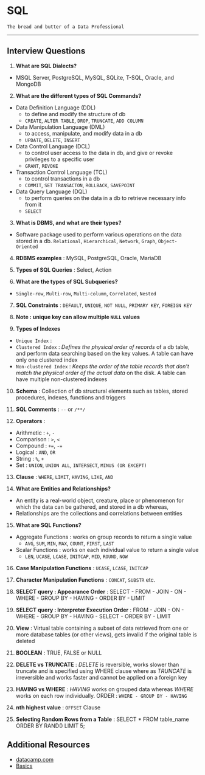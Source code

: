 # SQL

`The bread and butter of a Data Professional`

---

## Interview Questions

1. **What are SQL Dialects?**

- MSQL Server, PostgreSQL, MySQL, SQLite, T-SQL, Oracle, and MongoDB

2. **What are the different types of SQL Commands?**

- Data Definition Language (DDL)
  - to define and modify the structure of db
  - `CREATE`, `ALTER TABLE`, `DROP`, `TRUNCATE`, `ADD COLUMN`
- Data Manipulation Language (DML)
  - to access, manipulate, and modify data in a db
  - `UPDATE`, `DELETE`, `INSERT`
- Data Control Language (DCL)
  - to control user access to the data in db, and give or revoke privileges to a specific user
  - `GRANT`, `REVOKE`
- Transaction Control Language (TCL)
  - to control transactions in a db
  - `COMMIT`, `SET TRANSACTON`, `ROLLBACK`, `SAVEPOINT`
- Data Query Language (DQL)
  - to perform queries on the data in a db to retrieve necessary info from it
  - `SELECT`

3. **What is DBMS, and what are their types?**

- Software package used to perform various operations on the data stored in a db. `Relational`, `Hierarchical`, `Network`, `Graph`, `Object-Oriented`

4. **RDBMS examples** : MySQL, PostgreSQL, Oracle, MariaDB

5. **Types of SQL Queries** : Select, Action

6. **What are the types of SQL Subqueries?**

- `Single-row`, `Multi-row`, `Multi-column`, `Correlated`, `Nested`

7. **SQL Constraints** : `DEFAULT`, `UNIQUE`, `NOT NULL`, `PRIMARY KEY`, `FOREIGN KEY`

8. **Note : unique key can allow multiple `NULL` values**

9. **Types of Indexes**

- `Unique Index` :
- `Clustered Index` : _Defines the physical order of records_ of a db table, and perform data searching based on the key values. A table can have only one clustered index
- `Non-clustered Index` : _Keeps the order of the table records that don't match the physical order of the actual data_ on the disk. A table can have multiple non-clustered indexes

10. **Schema** : Collection of db structural elements such as tables, stored procedures, indexes, functions and triggers

11. **SQL Comments** : `--` or `/**/`

12. **Operators** :

- Arithmetic : `+`, `-`
- Comparison : `>`, `<`
- Compound : `+=`, `-=`
- Logical : `AND`, `OR`
- String : `%`, `+`
- Set : `UNION`, `UNION ALL`, `INTERSECT`, `MINUS (OR EXCEPT)`

13. **Clause** : `WHERE`, `LIMIT`, `HAVING`, `LIKE`, `AND`

14. **What are Entities and Relationships?**

- An entity is a real-world object, creature, place or phenomenon for which the data can be gathered, and stored in a db whereas,
- Relationships are the collections and correlations between entities

15. **What are SQL Functions?**

- Aggregate Functions : works on group records to return a single value
  - `AVG`, `SUM`, `MIN`, `MAX`, `COUNT`, `FIRST`, `LAST`
- Scalar Functions : works on each individual value to return a single value
  - `LEN`, `UCASE`, `LCASE`, `INITCAP`, `MID`, `ROUND`, `NOW`

16. **Case Manipulation Functions** : `UCASE`, `LCASE`, `INITCAP`

17. **Character Manipulation Functions** : `CONCAT`, `SUBSTR` etc.

18. **SELECT query : Appearance Order** : SELECT - FROM - JOIN - ON - WHERE - GROUP BY - HAVING - ORDER BY - LIMIT

19. **SELECT query : Interpreter Execution Order** : FROM - JOIN - ON - WHERE - GROUP BY - HAVING - SELECT - ORDER BY - LIMIT

20. **View** : Virtual table containing a subset of data retrieved from one or more database tables (or other views), gets invalid if the original table is deleted

21. **BOOLEAN** : TRUE, FALSE or NULL

22. **DELETE vs TRUNCATE** : _DELETE_ is reversible, works slower than truncate and is specified using WHERE clause where as _TRUNCATE_ is irreversible and works faster and cannot be applied on a foreign key

23. **HAVING vs WHERE** : _HAVING_ works on grouped data whereas _WHERE_ works on each row individually. ORDER : `WHERE - GROUP BY - HAVING`

24. **nth highest value** : `OFFSET` Clause

25. **Selecting Random Rows from a Table** : SELECT \* FROM table_name ORDER BY RAND() LIMIT 5;

## Additional Resources

- [datacamp.com](https://www.datacamp.com/blog/top-sql-interview-questions-and-answers-for-beginners-and-intermediate-practitioners)
- [Basics](https://chatgpt.com/share/678cfbcc-a45c-8007-8a11-84825981dd2f)
